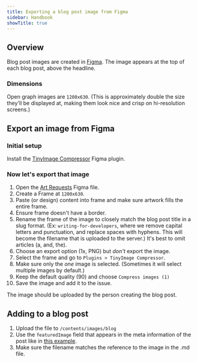 ```yaml
---
title: Exporting a blog post image from Figma
sidebar: Handbook
showTitle: true
---
```


## Overview

Blog post images are created in [Figma](https://www.figma.com/file/nG3Iil1pLraQ6VTqhsk2FT/Blog?node-id=470%3A2064). The image appears at the top of each blog post, above the headline.

### Dimensions

Open graph images are `1200x630`. (This is approximately double the size they'll be displayed at, making them look nice and crisp on hi-resolution screens.)

## Export an image from Figma

### Initial setup

Install the [TinyImage Compressor](https://www.figma.com/community/plugin/789009980664807964) Figma plugin.

### Now let's export that image

1. Open the [Art Requests](https://www.figma.com/file/HwUmk7WqccLkGgNNGAs4zN/Art-requests) Figma file.
1. Create a Frame at `1200x630`.
2. Paste (or design) content into frame and make sure artwork fills the entire frame.
3. Ensure frame doesn't have a border.
4. Rename the frame of the image to closely match the blog post title in a slug format. (Ex: `writing-for-developers`, where we remove capital letters and punctuation, and replace spaces with hyphens. This will become the filename that is uploaded to the server.) It's best to omit articles (a, and, the).
5. Choose an export option (1x, PNG) but _don't_ export the image.
6. Select the frame and go to `Plugins > TinyImage Compressor`.
7. Make sure only the _one_ image is selected. (Sometimes it will select multiple images by default.)
8. Keep the default quality (90) and choose `Compress images (1)`
9. Save the image and add it to the issue.

The image should be uploaded by the person creating the blog post.

## Adding to a blog post

1. Upload the file to `/contents/images/blog`
1. Use the `featuredImage` field that appears in the meta information of the post like in [this example](https://github.com/PostHog/posthog.com/blob/master/contents/blog/100-times-more-events.md).
1. Make sure the filename matches the reference to the image in the .md file.
